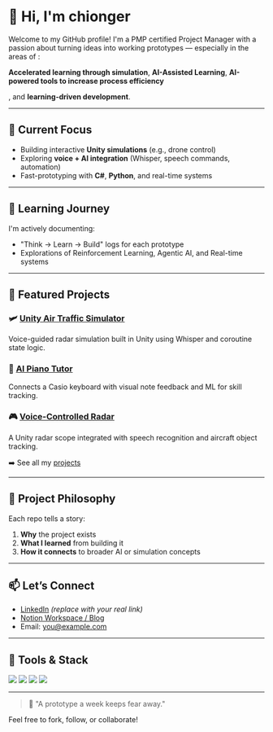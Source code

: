 # 👋 Hi, I'm chionger

Welcome to my GitHub profile! I'm a PMP certified Project Manager with a passion about turning ideas into working prototypes — especially in the areas of :

**Accelerated learning through simulation**,
**AI-Assisted Learning**,
**AI-powered tools to increase process efficiency**

, and 
**learning-driven development**.

---

## 🚀 Current Focus
- Building interactive **Unity simulations** (e.g., drone control)
- Exploring **voice + AI integration** (Whisper, speech commands, automation)
- Fast-prototyping with **C#**, **Python**, and real-time systems

---

## 📘 Learning Journey
I'm actively documenting:
- "Think → Learn → Build" logs for each prototype
- Explorations of Reinforcement Learning, Agentic AI, and Real-time systems

---

## 📌 Featured Projects

### 🛩️ [Unity Air Traffic Simulator](https://github.com/chionger/unity-air-traffic-sim)
Voice-guided radar simulation built in Unity using Whisper and coroutine state logic.

### 🎹 [AI Piano Tutor](https://github.com/chionger/ai-piano-tutor)
Connects a Casio keyboard with visual note feedback and ML for skill tracking.

### 🎮 [Voice-Controlled Radar](https://github.com/chionger/voice-radar-demo)
A Unity radar scope integrated with speech recognition and aircraft object tracking.

➡️ See all my [projects](https://github.com/chionger?tab=repositories)

---

## 🧠 Project Philosophy
Each repo tells a story:
1. **Why** the project exists
2. **What I learned** from building it
3. **How it connects** to broader AI or simulation concepts

---

## 📫 Let’s Connect
- [LinkedIn](https://www.linkedin.com/in/yourname) *(replace with your real link)*
- [Notion Workspace / Blog](https://your-notion-link.com)
- Email: you@example.com

---

## 🔧 Tools & Stack
![](https://img.shields.io/badge/Unity-2022-blue)
![](https://img.shields.io/badge/C%23-Developer-green)
![](https://img.shields.io/badge/Notion-KnowledgeBase-lightgrey)
![](https://img.shields.io/badge/GitHub-Pages-site-blue)

---

> 🧠 "A prototype a week keeps fear away."

Feel free to fork, follow, or collaborate!

